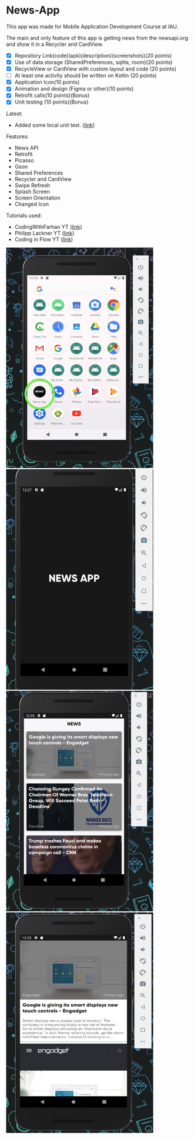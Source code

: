 # News-App

This app was made for Mobile Application Development Course at IAU.

The main and only feature of this app is getting news from the newsapi.org and show it in a Recycler and CardView.

- [x] Repository Link(code)(apk)(description)(screenshots)(20 points)
- [x] Use of data storage (SharedPreferences, sqlite, room)(20 points)
- [x] RecycleView or CardView with custom layout and code (20 points)
- [ ] At least one activity should be written on Kotlin (20 points)
- [x] Application Icon(10 points)
- [x] Animation and design (Figma or other)(10 points)
- [x] Retrofit calls(10 points)(Bonus)
- [x] Unit testing (10 points)(Bonus)

Latest:
- Added some local unit test. ([link](https://github.com/karybekov22/News-App/blob/147308816b5e1b842ab5fd659e24c4aa8c29c7e7/app/src/test/java/com/e/newsapp/MainActivityTest.java#L10-L39))

Features:
- News API
- Retrofit
- Picasso
- Gson
- Shared Preferences
- Recycler and CardView
- Swipe Refresh
- Splash Screen
- Screen Orientation
- Changed Icon

Tutorials used:
- CodingWithFarhan YT ([link](https://www.youtube.com/channel/UCtnyU1ZV76Paw-SrhN1XFTQ))
- Philipp Lackner YT ([link](https://www.youtube.com/channel/UCKNTZMRHPLXfqlbdOI7mCkg))
- Coding in Flow YT ([link](https://www.youtube.com/channel/UC_Fh8kvtkVPkeihBs42jGcA))

<img src="https://github.com/karybekov22/News-App/blob/master/Screenshots/Icon%20Screen.png" width="400" height="600">      <img src="https://github.com/karybekov22/News-App/blob/master/Screenshots/Splash%20Screen%20Screenshot.png" width="400" height="600">
<img src="https://github.com/karybekov22/News-App/blob/master/Screenshots/Main%20Screen.png" width="400" height="600">
<img src="https://github.com/karybekov22/News-App/blob/master/Screenshots/Detailed%20Screen.png" width="400" height="600">

